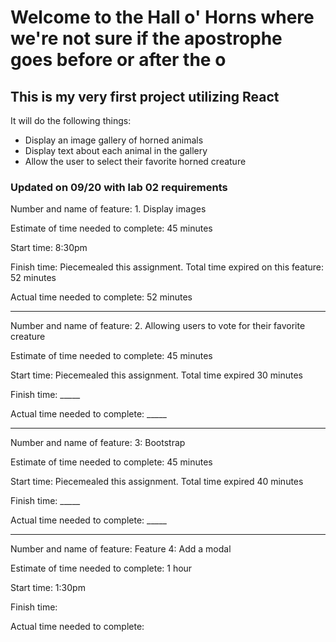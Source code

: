 # Welcome to the Hall o' Horns where we're not sure if the apostrophe goes before or after the o

## This is my very first project utilizing React

It will do the following things:

- Display an image gallery of horned animals
- Display text about each animal in the gallery
- Allow the user to select their favorite horned creature

### Updated on 09/20 with lab 02 requirements

Number and name of feature: 1. Display images

Estimate of time needed to complete: 45 minutes

Start time: 8:30pm

Finish time: Piecemealed this assignment. Total time expired on this feature: 52 minutes

Actual time needed to complete: 52 minutes

------------------------------------------

Number and name of feature: 2. Allowing users to vote for their favorite creature

Estimate of time needed to complete: 45 minutes

Start time: Piecemealed this assignment. Total time expired 30 minutes

Finish time: _____

Actual time needed to complete: _____

------------------------------------------

Number and name of feature: 3: Bootstrap

Estimate of time needed to complete: 45 minutes

Start time: Piecemealed this assignment. Total time expired 40 minutes

Finish time: _____

Actual time needed to complete: _____

--------------------------------------------
Number and name of feature: Feature 4: Add a modal

Estimate of time needed to complete: 1 hour

Start time: 1:30pm

Finish time:

Actual time needed to complete: